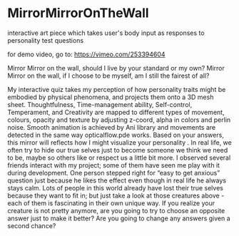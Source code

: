 # MirrorMirrorOnTheWall
interactive art piece which takes user's body input as responses to personality test questions

for demo video, go to: https://vimeo.com/253394604

Mirror Mirror on the wall, should I live by your standard or my own? Mirror Mirror on the
wall, if I choose to be myself, am I still the fairest of all?

My interactive quiz takes my perception of how personality traits might be embodied by physical
phenomena, and projects them onto a 3D mesh sheet. Thoughtfulness, Time-management ability,
Self-control, Temperament, and Creativity are mapped to different types of movement, colours,
opacity and texture by adjusting z-coord, alpha in colors and perlin noise. Smooth animation is
achieved by Ani library and movements are detected in the same way opticalflow.pde works.
Based on your answers, this mirror will reflects how I might visualize your personality
.
In real life, we often try to hide our true selves just to become someone we think we need to be,
maybe so others like or respect us a little bit more. I observed several friends interact with my
project; some of them have seen me play with it during development. One person stepped right
for “easy to get anxious” question just because he likes the effect even though in real life he
always stays calm. Lots of people in this world already have lost their true selves because they
want to fit in; but just take a look at those creatures above - each of them is fascinating in their
own unique way. If you realize your creature is not pretty anymore, are you going to try to choose
an opposite answer just to make it better? Are you going to change any answers given a second
chance?
